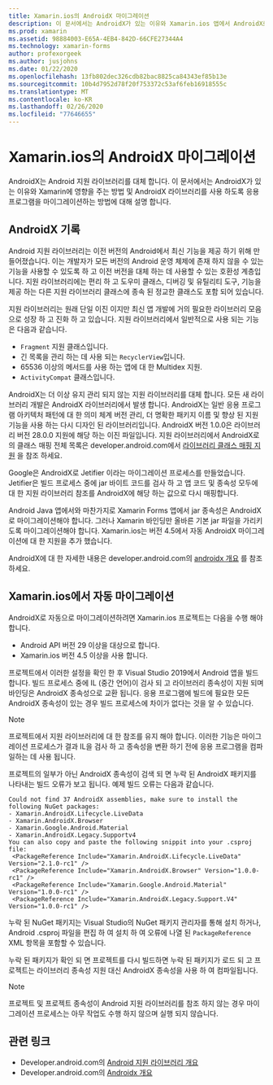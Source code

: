 ```yaml
---
title: Xamarin.ios의 AndroidX 마이그레이션
description: 이 문서에서는 AndroidX가 있는 이유와 Xamarin.ios 앱에서 AndroidX로 마이그레이션하는 방법에 대해 설명 합니다.
ms.prod: xamarin
ms.assetid: 98884003-E65A-4EB4-842D-66CFE27344A4
ms.technology: xamarin-forms
author: profexorgeek
ms.author: jusjohns
ms.date: 01/22/2020
ms.openlocfilehash: 13fb802dec326cdb82bac8825ca84343ef85b13e
ms.sourcegitcommit: 10b4d7952d78f20f753372c53af6feb16918555c
ms.translationtype: MT
ms.contentlocale: ko-KR
ms.lasthandoff: 02/26/2020
ms.locfileid: "77646655"
---
```

# <a name="androidx-migration-in-xamarinforms"></a>Xamarin.ios의 AndroidX 마이그레이션

AndroidX는 Android 지원 라이브러리를 대체 합니다. 이 문서에서는 AndroidX가 있는 이유와 Xamarin에 영향을 주는 방법 및 AndroidX 라이브러리를 사용 하도록 응용 프로그램을 마이그레이션하는 방법에 대해 설명 합니다.

## <a name="history-of-androidx"></a>AndroidX 기록

Android 지원 라이브러리는 이전 버전의 Android에서 최신 기능을 제공 하기 위해 만들어졌습니다. 이는 개발자가 모든 버전의 Android 운영 체제에 존재 하지 않을 수 있는 기능을 사용할 수 있도록 하 고 이전 버전을 대체 하는 데 사용할 수 있는 호환성 계층입니다. 지원 라이브러리에는 편리 하 고 도우미 클래스, 디버깅 및 유틸리티 도구, 기능을 제공 하는 다른 지원 라이브러리 클래스에 종속 된 정교한 클래스도 포함 되어 있습니다.

지원 라이브러리는 원래 단일 이진 이지만 최신 앱 개발에 거의 필요한 라이브러리 모음으로 성장 하 고 진화 하 고 있습니다. 지원 라이브러리에서 일반적으로 사용 되는 기능은 다음과 같습니다.

- `Fragment` 지원 클래스입니다.
- 긴 목록을 관리 하는 데 사용 되는 `RecyclerView`입니다.
- 65536 이상의 메서드를 사용 하는 앱에 대 한 Multidex 지원.
- `ActivityCompat` 클래스입니다.

AndroidX는 더 이상 유지 관리 되지 않는 지원 라이브러리를 대체 합니다. 모든 새 라이브러리 개발은 AndroidX 라이브러리에서 발생 합니다. AndroidX는 일반 응용 프로그램 아키텍처 패턴에 대 한 의미 체계 버전 관리, 더 명확한 패키지 이름 및 향상 된 지원 기능을 사용 하는 다시 디자인 된 라이브러리입니다. AndroidX 버전 1.0.0은 라이브러리 버전 28.0.0 지원에 해당 하는 이진 파일입니다. 지원 라이브러리에서 AndroidX로의 클래스 매핑 전체 목록은 developer.android.com에서 [라이브러리 클래스 매핑 지원](https://developer.android.com/jetpack/androidx/migrate/class-mappings) 을 참조 하세요.

Google은 AndroidX로 Jetifier 이라는 마이그레이션 프로세스를 만들었습니다. Jetifier은 빌드 프로세스 중에 jar 바이트 코드를 검사 하 고 앱 코드 및 종속성 모두에 대 한 지원 라이브러리 참조를 AndroidX에 해당 하는 값으로 다시 매핑합니다.

Android Java 앱에서와 마찬가지로 Xamarin Forms 앱에서 jar 종속성은 AndroidX로 마이그레이션해야 합니다. 그러나 Xamarin 바인딩만 올바른 기본 jar 파일을 가리키도록 마이그레이션해야 합니다. Xamarin.ios는 버전 4.5에서 자동 AndroidX 마이그레이션에 대 한 지원을 추가 했습니다.

AndroidX에 대 한 자세한 내용은 developer.android.com의 [androidx 개요](https://developer.android.com/jetpack/androidx) 를 참조 하세요.

## <a name="automatic-migration-in-xamarinforms"></a>Xamarin.ios에서 자동 마이그레이션

AndroidX로 자동으로 마이그레이션하려면 Xamarin.ios 프로젝트는 다음을 수행 해야 합니다.

- Android API 버전 29 이상을 대상으로 합니다.
- Xamarin.ios 버전 4.5 이상을 사용 합니다.

프로젝트에서 이러한 설정을 확인 한 후 Visual Studio 2019에서 Android 앱을 빌드합니다. 빌드 프로세스 중에 IL (중간 언어)이 검사 되 고 라이브러리 종속성이 지원 되며 바인딩은 AndroidX 종속성으로 교환 됩니다. 응용 프로그램에 빌드에 필요한 모든 AndroidX 종속성이 있는 경우 빌드 프로세스에 차이가 없다는 것을 알 수 있습니다.

> [!NOTE]
> 프로젝트에서 지원 라이브러리에 대 한 참조를 유지 해야 합니다. 이러한 기능은 마이그레이션 프로세스가 결과 IL을 검사 하 고 종속성을 변환 하기 전에 응용 프로그램을 컴파일하는 데 사용 됩니다.

프로젝트의 일부가 아닌 AndroidX 종속성이 검색 되 면 누락 된 AndroidX 패키지를 나타내는 빌드 오류가 보고 됩니다. 예제 빌드 오류는 다음과 같습니다.

```
Could not find 37 AndroidX assemblies, make sure to install the following NuGet packages:
- Xamarin.AndroidX.Lifecycle.LiveData
- Xamarin.AndroidX.Browser
- Xamarin.Google.Android.Material
- Xamarin.AndroidX.Legacy.Supportv4
You can also copy and paste the following snippit into your .csproj file:
 <PackageReference Include="Xamarin.AndroidX.Lifecycle.LiveData" Version="2.1.0-rc1" />
 <PackageReference Include="Xamarin.AndroidX.Browser" Version="1.0.0-rc1" />
 <PackageReference Include="Xamarin.Google.Android.Material" Version="1.0.0-rc1" />
 <PackageReference Include="Xamarin.AndroidX.Legacy.Support.V4" Version="1.0.0-rc1" />
```

누락 된 NuGet 패키지는 Visual Studio의 NuGet 패키지 관리자를 통해 설치 하거나, Android .csproj 파일을 편집 하 여 설치 하 여 오류에 나열 된 `PackageReference` XML 항목을 포함할 수 있습니다.

누락 된 패키지가 확인 되 면 프로젝트를 다시 빌드하면 누락 된 패키지가 로드 되 고 프로젝트는 라이브러리 종속성 지원 대신 AndroidX 종속성을 사용 하 여 컴파일됩니다.

> [!NOTE]
> 프로젝트 및 프로젝트 종속성이 Android 지원 라이브러리를 참조 하지 않는 경우 마이그레이션 프로세스는 아무 작업도 수행 하지 않으며 실행 되지 않습니다.

## <a name="related-links"></a>관련 링크

- Developer.android.com의 [Android 지원 라이브러리 개요](https://developer.android.com/topic/libraries/support-library/index)
- Developer.android.com의 [Androidx 개요](https://developer.android.com/jetpack/androidx)
